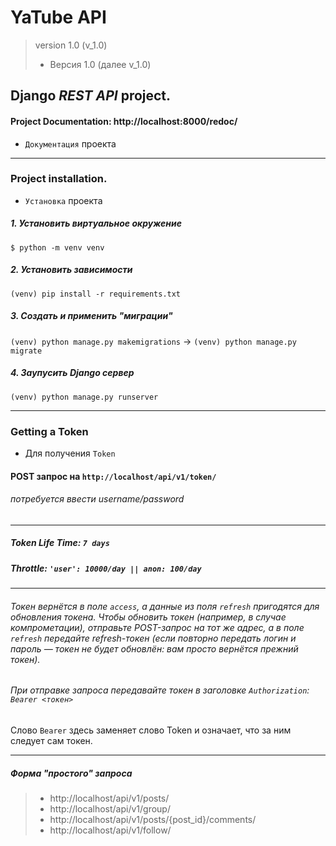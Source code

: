# **YaTube API**
> version 1.0 (v_1.0)
> * Версия 1.0 (далее v_1.0)


## Django _REST API_ project.
#### Project **Documentation**: http://localhost:8000/redoc/
* `Документация` проекта
_______
### Project installation.
* `Установка` проекта

##### 1. Установить виртуальное окружение 
`$ python -m venv venv`
##### 2. Установить зависимости 
`(venv) pip install -r requirements.txt`
##### 3. Создать и применить "миграции" 
`(venv) python manage.py makemigrations` -> `(venv) python manage.py migrate`
##### 4. Заупусить Django сервер 
`(venv) python manage.py runserver`
______

### Getting a Token
* Для получения `Token`
#### POST запрос на `http://localhost/api/v1/token/`
###### потребуется ввести username/password
______


##### Token Life Time: `7 days`
##### Throttle: `'user': 10000/day || anon: 100/day`
______
###### Токен вернётся в поле `access`, а данные из поля `refresh` пригодятся для обновления токена. Чтобы обновить токен (например, в случае компрометации), отправьте POST-запрос на тот же адрес, а в поле `refresh` передайте refresh-токен (если повторно передать логин и пароль — токен не будет обновлён: вам просто вернётся прежний токен).
###### При отправке запроса передавайте токен в заголовке `Authorization`:` Bearer <токен>`
Слово `Bearer` здесь заменяет слово Token и означает, что за ним следует сам токен.
______

##### Форма "простого" запроса
> * http://localhost/api/v1/posts/
> * http://localhost/api/v1/group/
> * http://localhost/api/v1/posts/{post_id}/comments/
> * http://localhost/api/v1/follow/
